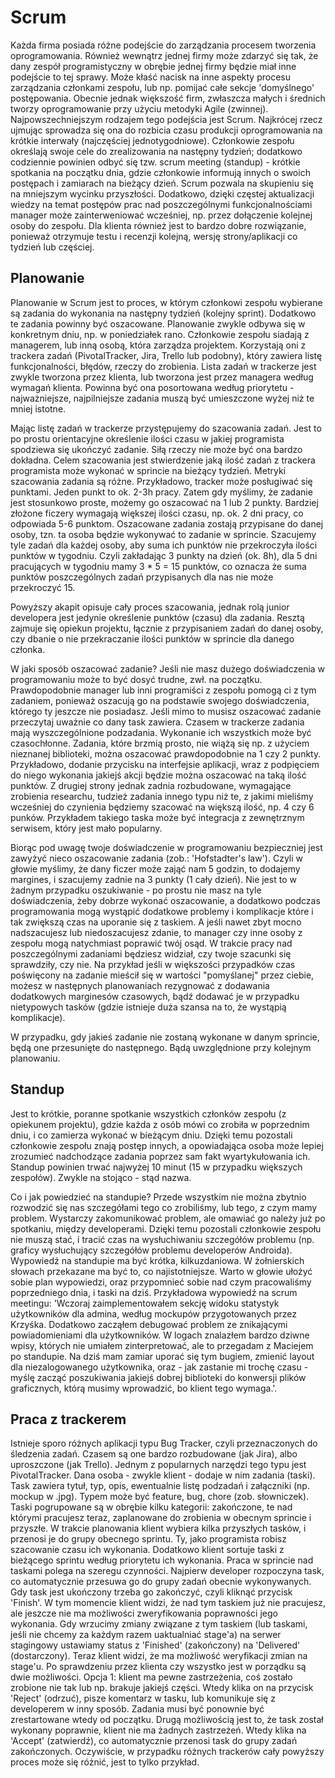 # Scrum

Każda firma posiada różne podejście do zarządzania procesem tworzenia oprogramowania. Również wewnątrz jednej firmy może zdarzyć się tak, że dany zespół programistyczny w obrębie jednej firmy będzie miał inne podejście to tej sprawy. Może kłaść nacisk na inne aspekty procesu zarządzania członkami zespołu, lub np. pomijać całe sekcje 'domyślnego' postępowania. Obecnie jednak większość firm, zwłaszcza małych i średnich tworzy oprogramowanie przy użyciu metodyki Agile (zwinnej). Najpowszechniejszym rodzajem tego podejścia jest Scrum. Najkrócej rzecz ujmując sprowadza się ona do rozbicia czasu produkcji oprogramowania na krótkie interwały (najczęściej jednotygodniowe). Członkowie zespołu określają swoje cele do zrealizowania na następny tydzień; dodatkowo codziennie powinien odbyć się tzw. scrum meeting (standup) - krótkie spotkania na początku dnia, gdzie członkowie informują innych o swoich postępach i zamiarach na bieżący dzień. Scrum pozwala na skupieniu się na mniejszym wycinku przyszłości. Dodatkowo, dzięki częstej aktualizacji wiedzy na temat postępów prac nad poszczególnymi funkcjonalnościami manager może zainterweniować wcześniej, np. przez dołączenie kolejnej osoby do zespołu. Dla klienta również jest to bardzo dobre rozwiązanie, ponieważ otrzymuje testu i recenzji kolejną, wersję strony/aplikacji co tydzień lub częściej.

## Planowanie

Planowanie w Scrum jest to proces, w którym członkowi zespołu wybierane są zadania do wykonania na następny tydzień (kolejny sprint). Dodatkowo te zadania powinny być oszacowane. Planowanie zwykle odbywa się w konkretnym dniu, np. w poniedziałek rano. Członkowie zespołu siadają z managerem, lub inną osobą, która zarządza projektem. Korzystają oni z trackera zadań (PivotalTracker, Jira, Trello lub podobny), który zawiera listę funkcjonalności, błędów, rzeczy do zrobienia. Lista zadań w trackerze jest zwykle tworzona przez klienta, lub tworzona jest przez managera według wymagań klienta. Powinna być ona posortowana według priorytetu - najważniejsze, najpilniejsze zadania muszą być umieszczone wyżej niż te mniej istotne.

Mając listę zadań w trackerze przystępujemy do szacowania zadań. Jest to po prostu orientacyjne określenie ilości czasu w jakiej programista spodziewa się ukończyć zadanie. Siłą rzeczy nie może być ona bardzo dokładna. Celem szacowania jest stwierdzenie jaką ilość zadań z trackera programista może wykonać w sprincie na bieżący tydzień. Metryki szacowania zadania są różne. Przykładowo, tracker może posługiwać się punktami. Jeden punkt to ok. 2-3h pracy. Zatem gdy myślimy, że zadanie jest stosunkowo proste, możemy go oszacować na 1 lub 2 punkty. Bardziej złożone ficzery wymagają większej ilości czasu, np. ok. 2 dni pracy, co odpowiada 5-6 punktom. Oszacowane zadania zostają przypisane do danej osoby, tzn. ta osoba będzie wykonywać to zadanie w sprincie. Szacujemy tyle zadań dla każdej osoby, aby suma ich punktów nie przekroczyła ilości punktów w tygodniu. Czyli zakładając 3 punkty na dzień (ok. 8h), dla 5 dni pracujących w tygodniu mamy 3 * 5 = 15 punktów, co oznacza że suma punktów poszczególnych zadań przypisanych dla nas nie może przekroczyć 15.

Powyższy akapit opisuje cały proces szacowania, jednak rolą junior developera jest jedynie określenie punktów (czasu) dla zadania. Resztą zajmuje się opiekun projektu, łącznie z przypisaniem zadań do danej osoby, czy dbanie o nie przekraczanie ilości punktów w sprincie dla danego członka.

W jaki sposób oszacować zadanie? Jeśli nie masz dużego doświadczenia w programowaniu może to być dosyć trudne, zwł. na początku. Prawdopodobnie manager lub inni programiści z zespołu pomogą ci z tym zadaniem, ponieważ oszacują go na podstawie swojego doświadczenia, którego ty jeszcze nie posiadasz. Jeśli mimo to musisz oszacować zadanie przeczytaj uważnie co dany task zawiera. Czasem w trackerze zadania mają wyszczególnione podzadania. Wykonanie ich wszystkich może być czasochłonne. Zadania, które brzmią prosto, nie wiążą się np. z użyciem nieznanej biblioteki, można oszacować prawdopodobnie na 1 czy 2 punkty. Przykładowo, dodanie przycisku na interfejsie aplikacji, wraz z podpięciem do niego wykonania jakiejś akcji będzie można oszacować na taką ilość punktów. Z drugiej strony jednak zadnia rozbudowane, wymagające zrobienia researchu, tudzież zadania innego typu niż te, z jakimi mieliśmy wcześniej do czynienia będziemy szacować na większą ilość, np. 4 czy 6 punków. Przykładem takiego taska może być integracja z zewnętrznym serwisem, który jest mało popularny.

Biorąc pod uwagę twoje doświadczenie w programowaniu bezpieczniej jest zawyżyć nieco oszacowanie zadania (zob.: 'Hofstadter's law'). Czyli w głowie myślimy, że dany ficzer może zająć nam 5 godzin, to dodajemy margines, i szacujemy zadnie na 3 punkty (1 cały dzień). Nie jest to w żadnym przypadku oszukiwanie - po prostu nie masz na tyle doświadczenia, żeby dobrze wykonać oszacowanie, a dodatkowo podczas programowania mogą wystąpić dodatkowe problemy i komplikacje które i tak zwiększą czas na uporanie się z taskiem. A jeśli nawet zbyt mocno nadszacujesz lub niedoszacujesz zdanie, to manager czy inne osoby z zespołu mogą natychmiast poprawić twój osąd. W trakcie pracy nad poszczególnymi zadaniami będziesz widział, czy twoje szacunki się sprawdziły, czy nie. Na przykład jeśli w większości przypadków czas poświęcony na zadanie mieścił się w wartości "pomyślanej" przez ciebie, możesz w następnych planowaniach rezygnować z dodawania dodatkowych marginesów czasowych, bądź dodawać je w przypadku nietypowych tasków (gdzie istnieje duża szansa na to, że wystąpią komplikacje).

W przypadku, gdy jakieś zadanie nie zostaną wykonane w danym sprincie, będą one przesunięte do następnego. Bądą uwzględnione przy kolejnym planowaniu.

## Standup

Jest to krótkie, poranne spotkanie wszystkich członków zespołu (z opiekunem projektu), gdzie każda z osób mówi co zrobiła w poprzednim dniu, i co zamierza wykonać w bieżącym dniu. Dzięki temu pozostali członkowie zespołu znają postęp innych, a opowiadająca osoba może lepiej zrozumieć nadchodzące zadania poprzez sam fakt wyartykułowania ich. Standup powinien trwać najwyżej 10 minut (15 w przypadku większych zespołów). Zwykle na stojąco - stąd nazwa.

Co i jak powiedzieć na standupie? Przede wszystkim nie można zbytnio rozwodzić się nas szczegółami tego co zrobiliśmy, lub tego, z czym mamy problem. Wystarczy zakomunikować problem, ale omawiać go należy już po spotkaniu, między developerami. Dzięki temu pozostali członkowie zespołu nie muszą stać, i tracić czas na wysłuchiwaniu szczegółów problemu (np. graficy wysłuchujący szczegółów problemu developerów Androida). Wypowiedź na standupie ma być krótka, kilkuzdaniowa. W żołnierskich słowach przekazane ma być to, co najistotniejsze. Warto w głowie ułożyć sobie plan wypowiedzi, oraz przypomnieć sobie nad czym pracowaliśmy poprzedniego dnia, i taski na dziś. Przykładowa wypowiedź na scrum meetingu: 'Wczoraj zaimplementowałem sekcję widoku statystyk użytkowników dla admina, według mockupów przygotowanych przez Krzyśka. Dodatkowo zacząłem debugować problem ze znikającymi powiadomieniami dla użytkowników. W logach znalazłem bardzo dziwne wpisy, których nie umiałem zinterpretować, ale to przegadam z Maciejem po standupie. Na dziś mam zamiar uporać się tym bugiem, zmienić layout dla niezalogowanego użytkownika, oraz - jak zastanie mi trochę czasu - myślę zacząć poszukiwania jakiejś dobrej biblioteki do konwersji plików graficznych, którą musimy wprowadzić, bo klient tego wymaga.'.

## Praca z trackerem

Istnieje sporo różnych aplikacji typu Bug Tracker, czyli przeznaczonych do śledzenia zadań. Czasem są one bardzo rozbudowane (jak Jira), albo uproszczone (jak Trello). Jednym z popularnych narzędzi tego typu jest PivotalTracker. Dana osoba - zwykle klient - dodaje w nim zadania (taski). Task zawiera tytuł, typ, opis, ewentualnie listę podzadań i załączniki (np. mockup w .jpg). Typem może być feature, bug, chore (zob. słowniczek). Taski pogrupowane są w obrębie kilku kategorii: zakończone, te nad którymi pracujesz teraz, zaplanowane do zrobienia w obecnym sprincie i przyszłe. W trakcie planowania klient wybiera kilka przyszłych tasków, i przenosi je do grupy obecnego sprintu. Ty, jako programista robisz szacowanie czasu ich wykonania. Dodatkowo klient sortuje taski z bieżącego sprintu według priorytetu ich wykonania. Praca w sprincie nad taskami polega na szeregu czynności. Najpierw developer rozpoczyna task, co automatycznie przesuwa go do grupy zadań obecnie wykonywanych. Gdy task jest ukończony trzeba go zakończyć, czyli kliknąć przycisk 'Finish'. W tym momencie klient widzi, że nad tym taskiem już nie pracujesz, ale jeszcze nie ma możliwości zweryfikowania poprawności jego wykonania. Gdy wrzucimy zmiany związane z tym taskiem (lub taskami, jeśli nie chcemy za każdym razem uaktualniać stage'a) na serwer stagingowy ustawiamy status z 'Finished' (zakończony) na 'Delivered' (dostarczony). Teraz klient widzi, że ma możliwość weryfikacji zmian na stage'u. Po sprawdzeniu przez klienta czy wszystko jest w porządku są dwie możliwości. Opcja 1: klient ma pewne zastrzeżenia, coś zostało zrobione nie tak lub np. brakuje jakiejś części. Wtedy klika on na przycisk 'Reject' (odrzuć), pisze komentarz w tasku, lub komunikuje się z developerem w inny sposób. Zadania musi być ponownie być zrestartowane wtedy od początku. Drugą możliwością jest to, że task został wykonany poprawnie, klient nie ma żadnych zastrzeżeń. Wtedy klika na 'Accept' (zatwierdź), co automatycznie przenosi task do grupy zadań zakończonych. Oczywiście, w przypadku różnych trackerów cały powyższy proces może się różnić, jest to tylko przykład.
